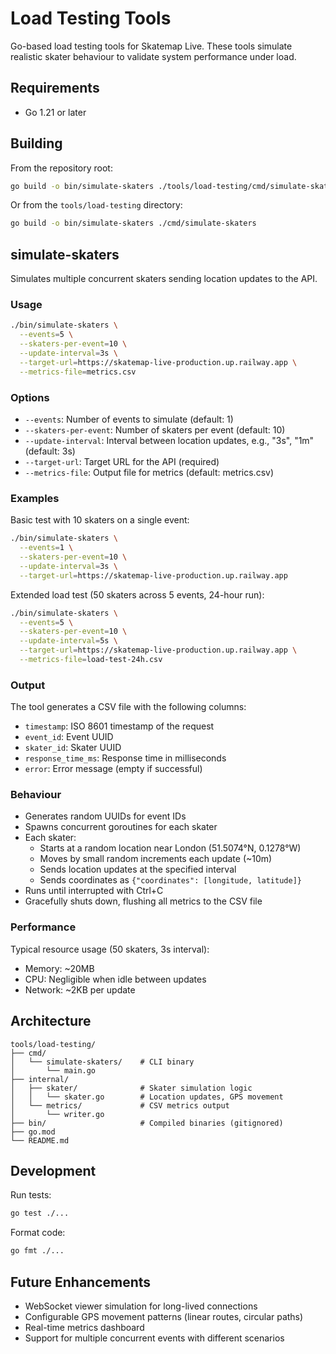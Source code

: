 # Load Testing Tools

Go-based load testing tools for Skatemap Live. These tools simulate realistic skater behaviour to validate system performance under load.

## Requirements

- Go 1.21 or later

## Building

From the repository root:

```bash
go build -o bin/simulate-skaters ./tools/load-testing/cmd/simulate-skaters
```

Or from the `tools/load-testing` directory:

```bash
go build -o bin/simulate-skaters ./cmd/simulate-skaters
```

## simulate-skaters

Simulates multiple concurrent skaters sending location updates to the API.

### Usage

```bash
./bin/simulate-skaters \
  --events=5 \
  --skaters-per-event=10 \
  --update-interval=3s \
  --target-url=https://skatemap-live-production.up.railway.app \
  --metrics-file=metrics.csv
```

### Options

- `--events`: Number of events to simulate (default: 1)
- `--skaters-per-event`: Number of skaters per event (default: 10)
- `--update-interval`: Interval between location updates, e.g., "3s", "1m" (default: 3s)
- `--target-url`: Target URL for the API (required)
- `--metrics-file`: Output file for metrics (default: metrics.csv)

### Examples

Basic test with 10 skaters on a single event:

```bash
./bin/simulate-skaters \
  --events=1 \
  --skaters-per-event=10 \
  --update-interval=3s \
  --target-url=https://skatemap-live-production.up.railway.app
```

Extended load test (50 skaters across 5 events, 24-hour run):

```bash
./bin/simulate-skaters \
  --events=5 \
  --skaters-per-event=10 \
  --update-interval=5s \
  --target-url=https://skatemap-live-production.up.railway.app \
  --metrics-file=load-test-24h.csv
```

### Output

The tool generates a CSV file with the following columns:

- `timestamp`: ISO 8601 timestamp of the request
- `event_id`: Event UUID
- `skater_id`: Skater UUID
- `response_time_ms`: Response time in milliseconds
- `error`: Error message (empty if successful)

### Behaviour

- Generates random UUIDs for event IDs
- Spawns concurrent goroutines for each skater
- Each skater:
  - Starts at a random location near London (51.5074°N, 0.1278°W)
  - Moves by small random increments each update (~10m)
  - Sends location updates at the specified interval
  - Sends coordinates as `{"coordinates": [longitude, latitude]}`
- Runs until interrupted with Ctrl+C
- Gracefully shuts down, flushing all metrics to the CSV file

### Performance

Typical resource usage (50 skaters, 3s interval):
- Memory: ~20MB
- CPU: Negligible when idle between updates
- Network: ~2KB per update

## Architecture

```
tools/load-testing/
├── cmd/
│   └── simulate-skaters/    # CLI binary
│       └── main.go
├── internal/
│   ├── skater/              # Skater simulation logic
│   │   └── skater.go        # Location updates, GPS movement
│   └── metrics/             # CSV metrics output
│       └── writer.go
├── bin/                     # Compiled binaries (gitignored)
├── go.mod
└── README.md
```

## Development

Run tests:

```bash
go test ./...
```

Format code:

```bash
go fmt ./...
```

## Future Enhancements

- WebSocket viewer simulation for long-lived connections
- Configurable GPS movement patterns (linear routes, circular paths)
- Real-time metrics dashboard
- Support for multiple concurrent events with different scenarios
